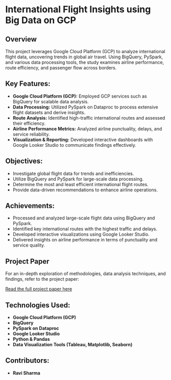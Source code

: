 # International Flight Insights using Big Data on GCP

## Overview
This project leverages Google Cloud Platform (GCP) to analyze international flight data, uncovering trends in global air travel. Using BigQuery, PySpark, and various data processing tools, the study examines airline performance, route efficiency, and passenger flow across borders.

## Key Features:
- **Google Cloud Platform (GCP):** Employed GCP services such as BigQuery for scalable data analysis.
- **Data Processing:** Utilized PySpark on Dataproc to process extensive flight datasets and derive insights.
- **Route Analysis:** Identified high-traffic international routes and assessed their efficiency.
- **Airline Performance Metrics:** Analyzed airline punctuality, delays, and service reliability.
- **Visualization & Reporting:** Developed interactive dashboards with Google Looker Studio to communicate findings effectively.

## Objectives:
- Investigate global flight data for trends and inefficiencies.
- Utilize BigQuery and PySpark for large-scale data processing.
- Determine the most and least efficient international flight routes.
- Provide data-driven recommendations to enhance airline operations.

## Achievements:
- Processed and analyzed large-scale flight data using BigQuery and PySpark.
- Identified key international routes with the highest traffic and delays.
- Developed interactive visualizations using Google Looker Studio.
- Delivered insights on airline performance in terms of punctuality and service quality.

## Project Paper
For an in-depth exploration of methodologies, data analysis techniques, and findings, refer to the project paper:

[Read the full project paper here](GCP_Paper.pdf)  

## Technologies Used:
- **Google Cloud Platform (GCP)**
- **BigQuery**
- **PySpark on Dataproc**
- **Google Looker Studio**
- **Python & Pandas**
- **Data Visualization Tools (Tableau, Matplotlib, Seaborn)**

## Contributors:
- **Ravi Sharma**  

